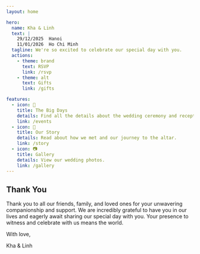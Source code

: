 ```yaml
---
layout: home

hero:
  name: Kha & Linh
  text: |
    29/12/2025  Hanoi
    11/01/2026  Ho Chi Minh
  tagline: We're so excited to celebrate our special day with you.
  actions:
    - theme: brand
      text: RSVP
      link: /rsvp
    - theme: alt
      text: Gifts
      link: /gifts

features:
  - icon: 🎉
    title: The Big Days
    details: Find all the details about the wedding ceremony and reception.
    link: /events
  - icon: 💖
    title: Our Story
    details: Read about how we met and our journey to the altar.
    link: /story
  - icon: 📷
    title: Gallery
    details: View our wedding photos.
    link: /gallery
---
```


## Thank You

Thank you to all our friends, family, and loved ones for your unwavering companionship and support.
We are incredibly grateful to have you in our lives and eagerly await sharing our special day with you.
Your presence to witness and celebrate with us means the world.

With love,

Kha & Linh
